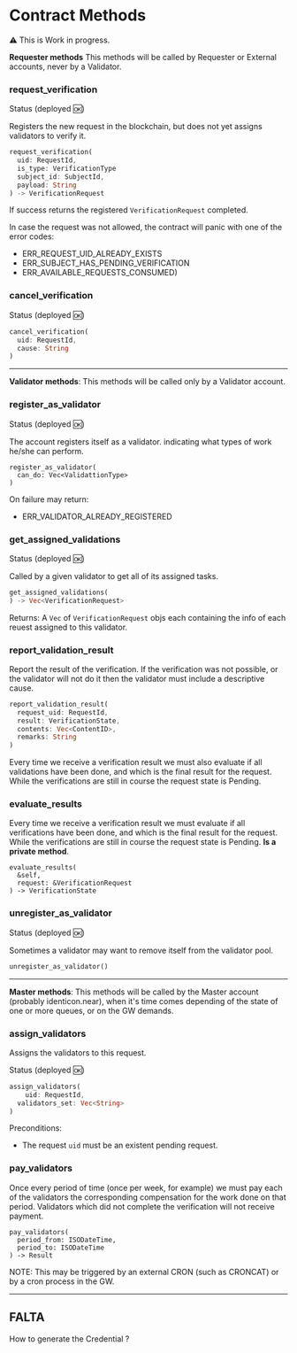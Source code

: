 
# Contract Methods

:warning: This is Work in progress.

**Requester methods** This methods will be called by Requester or External accounts, never by a Validator.

### request_verification

Status (deployed :ok:)

Registers the new request in the blockchain, but does not yet assigns validators to verify it. 
~~~rust
request_verification(
  uid: RequestId,
  is_type: VerificationType 
  subject_id: SubjectId, 
  payload: String
) -> VerificationRequest
~~~

If success returns the registered `VerificationRequest` completed. 

In case the request was not allowed, the contract will panic with one of the error codes:
- ERR_REQUEST_UID_ALREADY_EXISTS
- ERR_SUBJECT_HAS_PENDING_VERIFICATION
- ERR_AVAILABLE_REQUESTS_CONSUMED)

### cancel_verification

Status (deployed :ok:)

~~~rust
cancel_verification(
  uid: RequestId, 
  cause: String
) 
~~~

---
**Validator methods**: This methods will be called only by a Validator account.

### register_as_validator

Status (deployed :ok:)

The account registers itself as a validator. indicating what types of work he/she can perform.
~~~ 
register_as_validator(
  can_do: Vec<ValidattionType>
) 
~~~

On failure may return:

-  ERR_VALIDATOR_ALREADY_REGISTERED

### get_assigned_validations

Status (deployed :ok:)

Called by a given validator to get all of its assigned tasks.
~~~rust
get_assigned_validations(
) -> Vec<VerificationRequest>
~~~

Returns: A `Vec` of  `VerificationRequest` objs each containing the info of each reuest assigned to this validator.

### report_validation_result

Report the result of the verification. If the verification was not possible, or the validator will not do it then  the validator must include a descriptive cause.
~~~rust
report_validation_result(
  request_uid: RequestId, 
  result: VerificationState, 
  contents: Vec<ContentID>, 
  remarks: String
) 
~~~

Every time we receive a verification result we must also evaluate if all validations have been done, and which is the final result for the request. While the verifications are still in course the request state is Pending.

### evaluate_results

Every time we receive a verification result we must evaluate if all verifications have been done, and which is the final result for the request. While the verifications are still in course the request state is Pending.
**Is a private method**.
~~~
evaluate_results(
  &self, 
  request: &VerificationRequest
) -> VerificationState
~~~

### unregister_as_validator

Status (deployed :ok:)

Sometimes a validator may want to remove itself from the validator pool.
~~~rust
unregister_as_validator() 
~~~

---
**Master methods**: This methods will be called by the Master account (probably identicon.near), when it's time comes depending of the state of one or more queues, or on the GW demands.

### assign_validators

Assigns the validators to this request. 

Status (deployed :ok:)

~~~rust
assign_validators(
	uid: RequestId,
  validators_set: Vec<String>
) 
~~~

Preconditions:
- The request `uid` must be an existent pending request.

### pay_validators

Once every period of time (once per week, for example) we must pay each of the validators the corresponding compensation for the work done on that period. Validators which did not complete the verification will not receive payment.
~~~
pay_validators(
  period_from: ISODateTime,
  period_to: ISODateTime
) -> Result
~~~

NOTE: This may be triggered by an external CRON (such as CRONCAT) or by a cron process in the GW.

---

## FALTA

How to generate the Credential ?
